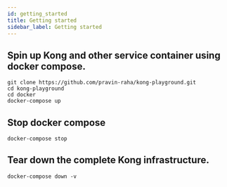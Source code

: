 ```yaml
---
id: getting_started
title: Getting started
sidebar_label: Getting started
---
```


## Spin up Kong and other service container using docker compose.

```shell script
git clone https://github.com/pravin-raha/kong-playground.git
cd kong-playground
cd docker
docker-compose up
```
## Stop docker compose

```shell script
docker-compose stop
```

## Tear down the complete Kong infrastructure.

```shell script
docker-compose down -v
```
